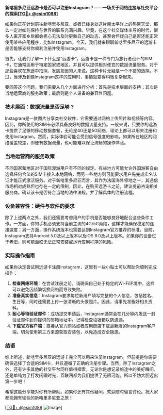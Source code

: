 **新喀里多尼亚远游卡是否可以注册Instagram？——一场关于网络连接与社交平台的探索[[TG💪+ @esim1088](https://t.me/s/esim1088)]**

如果你正在计划前往新喀里多尼亚，或者已经身处这片南太平洋上的热带天堂，那么一定对如何保持与世界的联系充满兴趣。毕竟，在这个社交媒体主导的时代，很多人离开家乡后都会担心无法及时更新自己的动态，甚至会怀疑自己是否还能正常使用某些应用程序，比如Instagram。今天，我们就来聊聊新喀里多尼亚的远游卡是否能够支持你顺利注册并使用Instagram。

首先，让我们了解一下什么是“远游卡”。远游卡是一种专门为旅行者设计的SIM卡，它通常适用于特定国家或地区，并且可以提供相对便宜的数据流量服务。对于那些喜欢在旅途中拍照、发朋友圈的人来说，这种卡片无疑是一个不错的选择。不过，当涉及到像Instagram这样的应用时，事情就变得稍微复杂起来。

要回答这个问题，我们需要从几个方面进行分析：首先是技术层面的支持；其次是当地运营商的服务政策；最后则是个人设备的兼容性问题。

### 技术层面：数据流量是否足够？

Instagram是一款图片分享类社交软件，它需要通过网络上传照片和视频等内容。因此，你所使用的SIM卡必须具备良好的数据流量支持。一般来说，只要你的远游卡提供了足够的移动数据套餐，无论是4G还是5G网络，理论上都可以用来注册和使用Instagram。然而，实际体验可能会受到信号强度的影响。如果所在地区的网络覆盖较差，即便有数据流量，也可能难以保证流畅的操作体验。

### 当地运营商的服务政策

不同国家和地区对于国际漫游用户有不同的规定。有些地方可能允许外国游客自由选择任何合法的SIM卡接入本地网络，而另一些地方则可能要求用户先完成实名认证才能正式激活服务。对于新喀里多尼亚而言，其作为法国海外领地之一，其通信市场相对成熟但也存在一定的限制。因此，在购买远游卡之前，建议提前咨询相关服务商，确认该卡是否符合当地的法律法规，并了解具体的注册流程。

### 设备兼容性：硬件与软件的要求

除了上述两点之外，我们还需要考虑用户的手机是否能够良好地配合这些条件工作。一方面，你的手机必须支持当前主流的4G/5G频段，这样才能确保稳定的连接速度；另一方面，操作系统版本也需要达到Instagram官方推荐的标准。目前，Instagram支持Android 5.0及以上版本以及iOS 9.0及以上版本。如果你的设备过于老旧，则可能面临无法正常安装或运行应用程序的风险。

### 实际操作指南

如果你决定尝试用远游卡注册Instagram，这里有一些小贴士可以帮助你顺利完成操作：

1. **检查网络环境**：在尝试注册之前，请确保自己处于稳定的Wi-Fi环境中，这样可以避免因频繁切换网络而导致失败。
2. **准备真实信息**：Instagram要求每位新用户填写完整的个人信息，包括姓名、生日等，同时还需要上传一张清晰的头像照片。因此，请事先准备好相关资料。
3. **耐心等待验证邮件**：成功提交申请后，Instagram通常会在几分钟内发送一封验证邮件到你提供的邮箱地址中。记得检查垃圾箱以防遗漏。
4. **下载官方客户端**：直接从官方网站或者应用商店下载最新版的Instagram客户端，切勿使用第三方来源获取安装包，以免造成安全隐患。

### 结语

综上所述，新喀里多尼亚的远游卡完全可以用来注册Instagram，但前提是你需要确保选择了合适的SIM卡，并且遵循了正确的注册步骤。当然，除了Instagram之外，还有许多其他的社交平台同样值得探索。无论你是想记录旅途中的美好瞬间，还是单纯为了打发闲暇时光，互联网都为我们提供了无限可能。所以不妨大胆迈出第一步吧！

希望这篇分享能对你有所帮助。如果你还有其他疑问，欢迎随时留言讨论。祝大家都能拥有愉快的新喀里多尼亚之旅！

[[TG💪+ @esim1088](https://t.me/s/esim1088) ![Image](https://i.postimg.cc/4NQfJmqS/Snipaste-2025-05-13-00-14-12.png)]